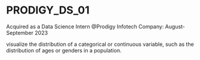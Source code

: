 # PRODIGY_DS_01
Acquired as a Data Science Intern @Prodigy Infotech Company: August-September 2023 

visualize the distribution of a categorical or continuous variable, such as the distribution of ages or genders in a population.
